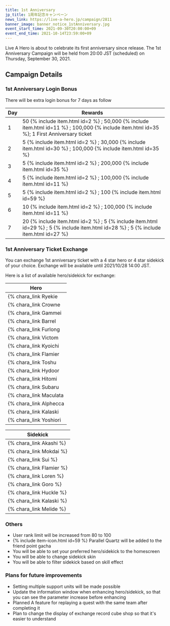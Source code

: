 ```yaml
---
title: 1st Anniversary
jp_title: 1周年記念キャンペーン
news_link: https://live-a-hero.jp/campaign/2811
banner_image: banner_notice_1stAnniversary.jpg 
event_start_time: 2021-09-30T20:00:00+09
event_end_time: 2021-10-14T23:59:00+09
---
```


Live A Hero is about to celebrate its first anniversary since release.
The 1st Anniversary Campaign will be held from 20:00 JST (scheduled) on Thursday, September 30, 2021.

## Campaign Details

### 1st Anniversary Login Bonus

There will be extra login bonus for 7 days as follow

| Day| Rewards |
|----|-----------------------------------------------------------|
| 1  | 50 {% include item.html id=2 %} ; 50,000 {% include item.html id=11 %} ; 100,000 {% include item.html id=35 %}; 1 First Anniversary ticket |
| 2  | 5 {% include item.html id=2 %} ; 30,000 {% include item.html id=30 %} ; 100,000 {% include item.html id=35 %} |
| 3  | 5 {% include item.html id=2 %} ; 200,000 {% include item.html id=35 %} |
| 4  | 5 {% include item.html id=2 %} ; 100,000 {% include item.html id=11 %} |
| 5  | 5 {% include item.html id=2 %} ; 100 {% include item.html id=59 %} |
| 6  | 10 {% include item.html id=2 %} ; 100,000 {% include item.html id=11 %} |
| 7  | 20 {% include item.html id=2 %} ; 5 {% include item.html id=29 %} ; 5 {% include item.html id=28 %} ; 5 {% include item.html id=27 %} |

### 1st Anniversary Ticket Exchange

You can exchange 1st anniversary ticket with a 4 star hero or 4 star sidekick of your choice.
Exchange will be available until 2021/10/28 14:00 JST.

Here is a list of available hero/sidekick for exchange:

| Hero| 
|----|
| {% chara_link Ryekie|h1 %}   |
| {% chara_link Crowne|h1 %}   |
| {% chara_link Gammei|h1 %}   |
| {% chara_link Barrel|h1 %}   |
| {% chara_link Furlong|h1 %}   |
| {% chara_link Victom|h1 %}   |
| {% chara_link Kyoichi|h1 %}   |
| {% chara_link Flamier|h1 %}   |
| {% chara_link Toshu|h1 %}   |
| {% chara_link Hydoor|h1 %}   |
| {% chara_link Hitomi|h1 %}   |
| {% chara_link Subaru|h1 %}   |
| {% chara_link Maculata|h1 %}   |
| {% chara_link Alphecca|h1 %}   |
| {% chara_link Kalaski|h1 %}   |
| {% chara_link Yoshiori|h1 %}   |

| Sidekick| 
|----|
| {% chara_link Akashi %}   |
| {% chara_link Mokdai %}   |
| {% chara_link Sui %}   |
| {% chara_link Flamier %}   |
| {% chara_link Loren %}   |
| {% chara_link Goro %}   |
| {% chara_link Huckle %}   |
| {% chara_link Kalaski %}   |
| {% chara_link Melide %}   |

### Others

- User rank limit will be increased from 80 to 100
- {% include item-icon.html id=59 %} Parallel Quartz will be added to the friend point gacha
- You will be able to set your preferred hero/sidekick to the homescreen
- You will be able to change sidekick skin
- You will be able to filter sidekick based on skill effect

### Plans for future improvements

- Setting multiple support units will be made possible
- Update the information window when enhancing hero/sidekick, so that you can see the parameter increase before enhancing
- Planned A feature for replaying a quest with the same team after completing it
- Plan to change the display of exchange record cube shop so that it's easier to understand


